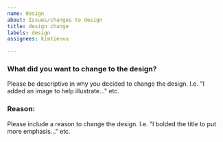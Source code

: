 ```yaml
---
name: design
about: Issues/changes to design
title: design change
labels: design
assignees: kimtienvu

---
```


### What did you want to change to the design?
Please be descriptive in why you decided to change the design. I.e. "I added an image to help illustrate..." etc.

### Reason:
Please include a reason to change the design. I.e. "I bolded the title to put more emphasis..." etc.
